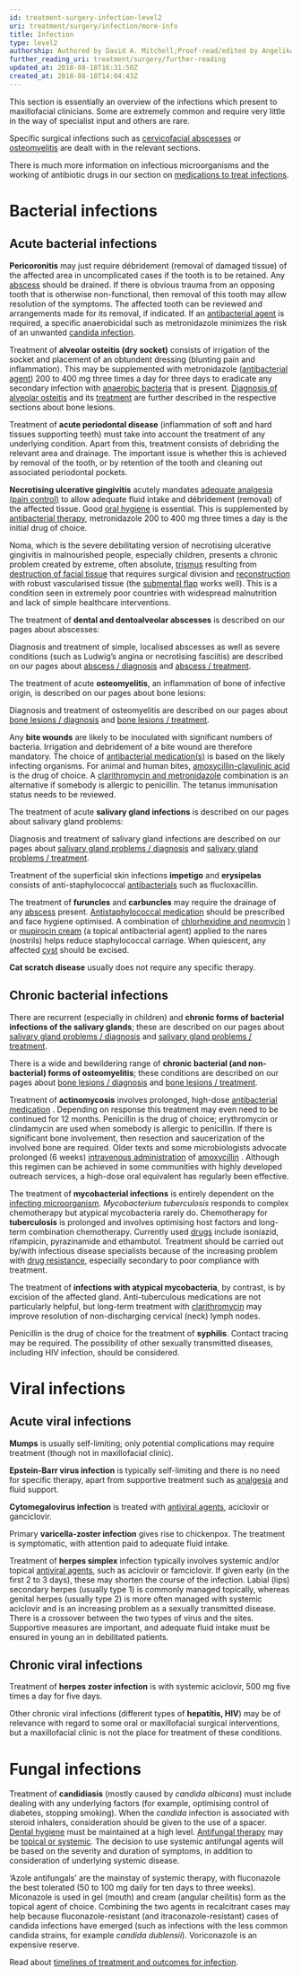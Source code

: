 ```yaml
---
id: treatment-surgery-infection-level2
uri: treatment/surgery/infection/more-info
title: Infection
type: level2
authorship: Authored by David A. Mitchell;Proof-read/edited by Angelika Sebald
further_reading_uri: treatment/surgery/further-reading
updated_at: 2018-08-18T16:31:50Z
created_at: 2018-08-18T14:04:43Z
---
```


<p>This section is essentially an overview of the infections which
    present to maxillofacial clinicians. Some are extremely common
    and require very little in the way of specialist input and
    others are rare.</p>
<p>Specific surgical infections such as <a href="/diagnosis/a-z/abscess">cervicofacial abscesses</a>    or <a href="/diagnosis/a-z/bone-lesion">osteomyelitis</a>    are dealt with in the relevant sections.</p>
<aside>
    <p>There is much more information on infectious microorganisms
        and the working of antibiotic drugs in our section on
        <a href="/treatment/other/medication/infection">medications to treat infections</a>.</p>
</aside>
<h1 id="bacterial-infections">Bacterial infections</h1>
<h2>Acute bacterial infections</h2>
<p><strong>Pericoronitis</strong> may just require débridement (removal
    of damaged tissue) of the affected area in uncomplicated
    cases if the tooth is to be retained. Any <a href="/diagnosis/a-z/abscess">abscess</a>    should be drained. If there is obvious trauma from an opposing
    tooth that is otherwise non-functional, then removal of this
    tooth may allow resolution of the symptoms. The affected
    tooth can be reviewed and arrangements made for its removal,
    if indicated. If an <a href="/treatment/other/medication/infection">antibacterial agent</a>    is required, a specific anaerobicidal such as metronidazole
    minimizes the risk of an unwanted <a href="/treatment/other/medication/infection">candida infection</a>.</p>
<p>Treatment of <strong>alveolar osteitis (dry socket)</strong>    consists of irrigation of the socket and placement of an
    obtundent dressing (blunting pain and inflammation). This
    may be supplemented with metronidazole (<a href="/treatment/other/medication/infection/detailed">antibacterial agent</a>)
    200 to 400 mg three times a day for three days to eradicate
    any secondary infection with <a href="/diagnosis/tests/microbiology">anaerobic bacteria</a>    that is present. <a href="/diagnosis/a-z/bone-lesion/more-info">Diagnosis of alveolar osteitis</a>    and its <a href="/treatment/surgery/bone-lesion/more-info">treatment</a>    are further described in the respective sections about bone
    lesions.</p>
<p>Treatment of <strong>acute periodontal disease</strong> (inflammation
    of soft and hard tissues supporting teeth) must take into
    account the treatment of any underlying condition. Apart
    from this, treatment consists of debriding the relevant area
    and drainage. The important issue is whether this is achieved
    by removal of the tooth, or by retention of the tooth and
    cleaning out associated periodontal pockets.</p>
<p><strong>Necrotising ulcerative gingivitis</strong> acutely mandates
    <a href="/treatment/other/medication/pain">adequate analgesia (pain control)</a>    to allow adequate fluid intake and débridement (removal)
    of the affected tissue. Good <a href="/help/oral-hygiene">oral hygiene</a>    is essential. This is supplemented by <a href="/treatment/other/medication/infection/detailed">antibacterial therapy</a>,
    metronidazole 200 to 400 mg three times a day is the initial
    drug of choice.</p>
<p>Noma, which is the severe debilitating version of necrotising
    ulcerative gingivitis in malnourished people, especially
    children, presents a chronic problem created by extreme,
    often absolute, <a href="/diagnosis/a-z/trismus">trismus</a>    resulting from <a href="/diagnosis/a-z/necrosis/hard/more-info">destruction of facial tissue</a>    that requires surgical division and <a href="/treatment/surgery/reconstruction">reconstruction</a>    with robust vascularised tissue (the <a href="/treatment/surgery/reconstruction/more-info">submental flap</a>    works well). This is a condition seen in extremely poor countries
    with widespread malnutrition and lack of simple healthcare
    interventions.</p>
<p>The treatment of <strong>dental and dentoalveolar abscesses</strong>    is described on our pages about abscesses:</p>
<aside>
    <p>Diagnosis and treatment of simple, localised abscesses as
        well as severe conditions (such as Ludwig’s angina or
        necrotising fasciitis) are described on our pages about
        <a href="/diagnosis/a-z/abscess">abscess / diagnosis</a>        and <a href="/treatment/surgery/abscess">abscess / treatment</a>.</p>
</aside>
<p>The treatment of acute <strong>osteomyelitis</strong>, an inflammation
    of bone of infective origin, is described on our pages about
    bone lesions:</p>
<aside>
    <p>Diagnosis and treatment of osteomyelitis are described on
        our pages about <a href="/diagnosis/a-z/bone-lesion">bone lesions / diagnosis</a>        and <a href="/treatment/surgery/bone-lesion">bone lesions / treatment</a>.</p>
</aside>
<p>Any <strong>bite wounds</strong> are likely to be inoculated
    with significant numbers of bacteria. Irrigation and debridement
    of a bite wound are therefore mandatory. The choice of
    <a href="/treatment/other/medication/infection">antibacterial medication(s)</a> is based on the likely infecting
        organisms. For animal and human bites, <a href="/treatment/other/medication/infection/detailed">amoxycillin-clavulinic acid</a>        is the drug of choice. A <a href="/treatment/other/medication/infection/detailed">clarithromycin and metronidazole</a>        combination is an alternative if somebody is allergic
        to penicillin. The tetanus immunisation status needs
        to be reviewed.</p>
<p>The treatment of acute <strong>salivary gland infections</strong>    is described on our pages about salivary gland problems:</p>
<aside>
    <p>Diagnosis and treatment of salivary gland infections are
        described on our pages about <a href="/diagnosis/a-z/salivary-gland-problems">salivary gland problems / diagnosis</a>        and <a href="/treatment/surgery/salivary-gland-problems/getting-started">salivary gland problems / treatment</a>.</p>
</aside>
<p>Treatment of the superficial skin infections <strong>impetigo</strong>    and <strong>erysipelas</strong> consists of anti-staphylococcal
    <a href="/treatment/other/medication/infection/detailed">antibacterials</a>    such as flucloxacillin.</p>
<p>The treatment of <strong>furuncles</strong> and <strong>carbuncles</strong>    may require the drainage of any <a href="/diagnosis/a-z/abscess">abscess</a>    present. <a href="/treatment/other/medication/infection/detailed">Antistaphylococcal medication</a>    should be prescribed and face hygiene optimised. A combination
    of <a href="/treatment/other/medication/infection/detailed">chlorhexidine and neomycin</a>    ) or <a href="/treatment/other/medication/miscellaneous/mupirocin">mupirocin cream</a>    (a topical antibacterial agent) applied to the nares (nostrils)
    helps reduce staphylococcal carriage. When quiescent, any
    affected <a href="/diagnosis/a-z/cyst">cyst</a> should
    be excised.</p>
<p><strong>Cat scratch disease</strong> usually does not require
    any specific therapy.</p>
<h2>Chronic bacterial infections</h2>
<p>There are recurrent (especially in children) and <strong>chronic forms of bacterial infections of the salivary glands</strong>;
    these are described on our pages about <a href="/diagnosis/a-z/salivary-gland-problems">salivary gland problems / diagnosis</a>    and <a href="/treatment/surgery/salivary-gland-problems">salivary gland problems / treatment</a>.</p>
<p>There is a wide and bewildering range of <strong>chronic bacterial (and non-bacterial) forms of osteomyelitis</strong>;
    these conditions are described on our pages about <a href="/diagnosis/a-z/bone-lesion">bone lesions / diagnosis</a>    and <a href="/treatment/surgery/bone-lesion">bone lesions / treatment</a>.</p>
<p>Treatment of <strong>actinomycosis</strong> involves prolonged,
    high-dose <a href="/treatment/other/medication/infection/detailed">antibacterial medication</a>    . Depending on response this treatment may even need to be
    continued for 12 months. Penicillin is the drug of choice;
    erythromycin or clindamycin are used when somebody is allergic
    to penicillin. If there is significant bone involvement,
    then resection and saucerization of the involved bone are
    required. Older texts and some microbiologists advocate prolonged
    (6 weeks) <a href="/treatment/other/medication/delivery">intravenous administration</a>    of <a href="/treatment/other/medication/infection/detailed">amoxycillin</a>    . Although this regimen can be achieved in some communities
    with highly developed outreach services, a high-dose oral
    equivalent has regularly been effective.</p>
<p>The treatment of <strong>mycobacterial infections</strong> is
    entirely dependent on the <a href="/diagnosis/tests/microbiology">infecting microorganism</a>.
    <i>Mycobacterium tuberculosis</i> responds to complex chemotherapy
    but atypical mycobacteria rarely do. Chemotherapy for <strong>tuberculosis</strong>    is prolonged and involves optimising host factors and long-term
    combination chemotherapy. Currently used <a href="/treatment/other/medication/infection/detailed">drugs</a>    include isoniazid, rifampicin, pyrazinamide and ethambutol.
    Treatment should be carried out by/with infectious disease
    specialists because of the increasing problem with <a href="/treatment/other/medication/infection/detailed">drug resistance</a>,
    especially secondary to poor compliance with treatment.</p>
<p>The treatment of <strong>infections with atypical mycobacteria</strong>,
    by contrast, is by excision of the affected gland. Anti-tuberculous
    medications are not particularly helpful, but long-term treatment
    with <a href="/treatment/other/medication/infection/detailed">clarithromycin</a>    may improve resolution of non-discharging cervical (neck)
    lymph nodes.  </p>
<p>Penicillin is the drug of choice for the treatment of <strong>syphilis</strong>.
    Contact tracing may be required. The possibility of other
    sexually transmitted diseases, including HIV infection, should
    be considered.</p>
<h1 id="viral-infections">Viral infections</h1>
<h2>Acute viral infections</h2>
<p><strong>Mumps</strong> is usually self-limiting; only potential
    complications may require treatment (though not in maxillofacial
    clinic).</p>
<p><strong>Epstein-Barr virus infection</strong> is typically self-limiting
    and there is no need for specific therapy, apart from supportive
    treatment such as <a href="/treatment/other/medication/pain">analgesia</a>    and fluid support.</p>
<p><strong>Cytomegalovirus infection</strong> is treated with
    <a href="/treatment/other/medication/infection/detailed">antiviral agents</a>, aciclovir or ganciclovir.</p>
<p>Primary <strong>varicella-zoster infection</strong> gives rise
    to chickenpox. The treatment is symptomatic, with attention
    paid to adequate fluid intake.</p>
<p>Treatment of <strong>herpes simplex</strong> infection typically
    involves systemic and/or topical <a href="/treatment/other/medication/infection/detailed">antiviral agents</a>,
    such as aciclovir or famciclovir. If given early (in the
    first 2 to 3 days), these may shorten the course of the infection.
    Labial (lips) secondary herpes (usually type 1) is commonly
    managed topically, whereas genital herpes (usually type 2)
    is more often managed with systemic aciclovir and is an increasing
    problem as a sexually transmitted disease. There is a crossover
    between the two types of virus and the sites. Supportive
    measures are important, and adequate fluid intake must be
    ensured in young an in debilitated patients.</p>
<h2>Chronic viral infections</h2>
<p>Treatment of <strong>herpes zoster infection</strong> is with
    systemic aciclovir, 500 mg five times a day for five days.</p>
<p>Other chronic viral infections (different types of <strong>hepatitis, HIV</strong>)
    may be of relevance with regard to some oral or maxillofacial
    surgical interventions, but a maxillofacial clinic is not
    the place for treatment of these conditions.</p>
<h1 id="fungal-infections">Fungal infections</h1>
<p>Treatment of <strong>candidiasis</strong> (mostly caused by <i>candida albicans</i>)
    must include dealing with any underlying factors (for example,
    optimising control of diabetes, stopping smoking). When the
    <i>candida</i> infection is associated with steroid inhalers,
    consideration should be given to the use of a spacer.
    <a href="/help/oral-hygiene">Dental hygiene</a> must be maintained at a high level.
        <a href="/treatment/other/medication/infection/detailed">Antifungal therapy</a> may be <a href="/treatment/other/medication/delivery">topical or systemic</a>.
            The decision to use systemic antifungal agents will
            be based on the severity and duration of symptoms,
            in addition to consideration of underlying systemic
            disease.</p>
<p>‘Azole antifungals’ are the mainstay of systemic therapy, with
    fluconazole the best tolerated (50 to 100 mg daily for ten
    days to three weeks). Miconazole is used in gel (mouth) and
    cream (angular cheilitis) form as the topical agent of choice.
    Combining the two agents in recalcitrant cases may help because
    fluconazole-resistant (and itraconazole-resistant) cases
    of candida infections have emerged (such as infections with
    the less common candida strains, for example <i>candida dublensii</i>).
    Voriconazole is an expensive reserve.</p>
<aside>
    <p>Read about <a href="/treatment/timelines/infection">timelines of treatment and outcomes for infection</a>.</p>
</aside>
